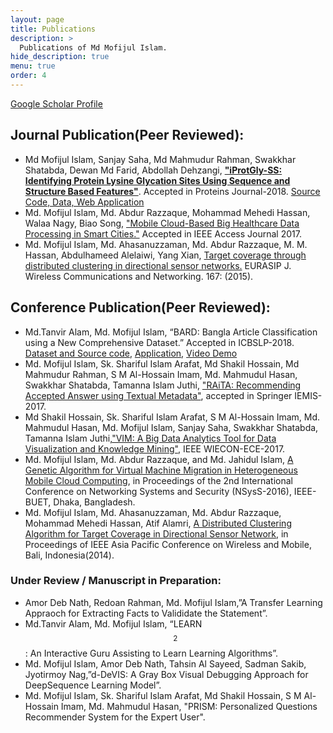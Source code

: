 ```yaml
---
layout: page
title: Publications
description: >
  Publications of Md Mofijul Islam.
hide_description: true
menu: true
order: 4
---
```

<a href="https://scholar.google.com/citations?user=SubC4TsAAAAJ" target="_blank">Google Scholar Profile</a>

## Journal Publication(Peer Reviewed):
* Md Mofijul Islam, Sanjay Saha, Md Mahmudur Rahman, Swakkhar Shatabda, Dewan Md Farid, Abdollah Dehzangi, [**"iProtGly-SS: Identifying Protein Lysine Glycation Sites Using Sequence and Structure Based Features"**](https://www.ncbi.nlm.nih.gov/pubmed/29675975). Accepted in Proteins Journal-2018. [Source Code, Data, Web Application](http://brl.uiu.ac.bd/iprotgly-ss/)
* Md. Mofijul Islam, Md. Abdur Razzaque, Mohammad Mehedi Hassan, Walaa Nagy, Biao Song, ["Mobile Cloud-Based Big Healthcare Data Processing in Smart Cities."](http://ieeexplore.ieee.org/document/7933943/) Accepted in IEEE Access Journal 2017.
* Md. Mofijul Islam, Md. Ahasanuzzaman, Md. Abdur Razzaque, M. M. Hassan, Abdulhameed Alelaiwi, Yang Xian, [Target coverage through distributed clustering in directional sensor networks.](http://link.springer.com/article/10.1186/s13638-015-0394-2) EURASIP J. Wireless Communications and Networking. 167: (2015).

## Conference Publication(Peer Reviewed):
* Md.Tanvir Alam, Md. Mofijul Islam, “BARD: Bangla Article Classification using a New Comprehensive Dataset.” Accepted in ICBSLP-2018. [Dataset and Source code](https://github.com/tanvirfahim15/BARD-Bangla-Article-Classifier), [Application](http://bard2018.pythonanywhere.com), [Video Demo](https://www.youtube.com/watch?v=vxwSlwaJ5o4)
* Md. Mofijul Islam, Sk. Shariful Islam Arafat, Md Shakil Hossain, Md Mahmudur Rahman, S M Al-Hossain Imam, Md. Mahmudul Hasan, Swakkhar Shatabda, Tamanna Islam Juthi, ["RAiTA: Recommending Accepted Answer using Textual Metadata"](https://link.springer.com/chapter/10.1007/978-981-13-1498-8_11), accepted in Springer IEMIS-2017.
* Md Shakil Hossain, Sk. Shariful Islam Arafat, S M Al-Hossain Imam, Md. Mahmudul Hasan, Md. Mofijul Islam, Sanjay Saha, Swakkhar Shatabda, Tamanna Islam Juthi,["VIM: A Big Data Analytics Tool for Data Visualization and Knowledge Mining"](https://ieeexplore.ieee.org/document/8468939/), IEEE WIECON-ECE-2017.
* Md. Mofijul Islam, Md. Abdur Razzaque, and Md. Jahidul Islam, [A Genetic Algorithm for Virtual Machine Migration in Heterogeneous Mobile Cloud Computing](http://ieeexplore.ieee.org/xpl/articleDetails.jsp?arnumber=7400696), in Proceedings of the 2nd International Conference on Networking Systems and Security (NSysS-2016), IEEE-BUET, Dhaka, Bangladesh.
* Md. Mofijul Islam, Md. Ahasanuzzaman, Md. Abdur Razzaque, Mohammad Mehedi Hassan, Atif Alamri, [A Distributed Clustering Algorithm for Target Coverage in Directional Sensor Network](http://ieeexplore.ieee.org/document/6920259/), in Proceedings of IEEE Asia Pacific Conference on Wireless and Mobile, Bali, Indonesia(2014).

### Under Review / Manuscript in Preparation:
* Amor Deb Nath, Redoan Rahman, Md. Mofijul Islam,”A Transfer Learning Appraoch for Extracting Facts to Valididate the Statement”.
* Md.Tanvir Alam, Md. Mofijul Islam, “LEARN$$^2$$: An Interactive Guru Assisting to Learn Learning Algorithms”.
* Md. Mofijul Islam, Amor Deb Nath, Tahsin Al Sayeed, Sadman Sakib, Jyotirmoy Nag,”d-DeVIS: A Gray Box Visual Debugging Approach for DeepSequence Learning Model”.
* Md. Mofijul Islam, Sk. Shariful Islam Arafat, Md Shakil Hossain, S M Al-Hossain Imam, Md. Mahmudul Hasan, "PRISM: Personalized Questions Recommender System for the Expert User".
